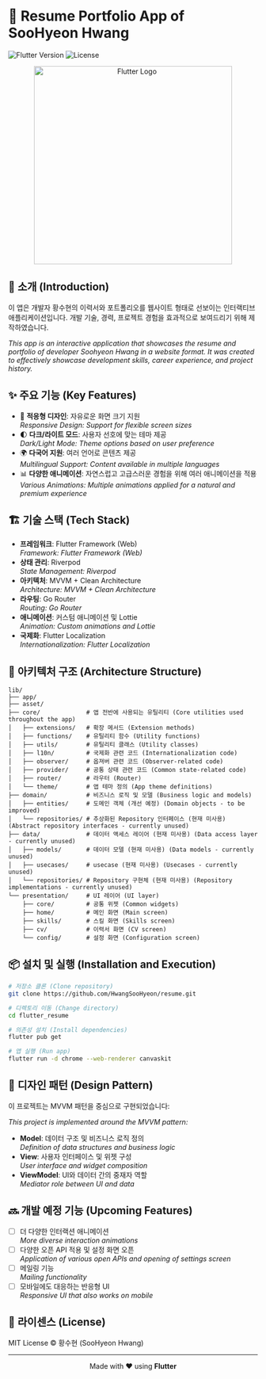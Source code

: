 # 📝 Resume Portfolio App of SooHyeon Hwang

![Flutter Version](https://img.shields.io/badge/flutter-3.29.0+-blue.svg)
![License](https://img.shields.io/badge/license-MIT-green.svg)

<div align="center">
  <img src="https://raw.githubusercontent.com/flutter/website/master/src/_assets/image/flutter-lockup.png" alt="Flutter Logo" width="400"/>
</div>

## 📱 소개 (Introduction)

이 앱은 개발자 황수현의 이력서와 포트폴리오를 웹사이트 형태로 선보이는 인터랙티브 애플리케이션입니다. 개발 기술, 경력, 프로젝트 경험을 효과적으로 보여드리기 위해 제작하였습니다.

_This app is an interactive application that showcases the resume and portfolio of developer Soohyeon Hwang in a website format. It was created to effectively showcase development skills, career experience, and project history._

## ✨ 주요 기능 (Key Features)

- 🔄 **적응형 디자인**: 자유로운 화면 크기 지원  
  _Responsive Design: Support for flexible screen sizes_
- 🌓 **다크/라이트 모드**: 사용자 선호에 맞는 테마 제공  
  _Dark/Light Mode: Theme options based on user preference_
- 🌍 **다국어 지원**: 여러 언어로 콘텐츠 제공  
  _Multilingual Support: Content available in multiple languages_
- 📊 **다양한 애니메이션**: 자연스럽고 고급스러운 경험을 위해 여러 애니메이션을 적용  
  _Various Animations: Multiple animations applied for a natural and premium experience_

## 🏗️ 기술 스택 (Tech Stack)

- **프레임워크**: Flutter Framework (Web)  
  _Framework: Flutter Framework (Web)_
- **상태 관리**: Riverpod  
  _State Management: Riverpod_
- **아키텍처**: MVVM + Clean Architecture  
  _Architecture: MVVM + Clean Architecture_
- **라우팅**: Go Router  
  _Routing: Go Router_
- **애니메이션**: 커스텀 애니메이션 및 Lottie  
  _Animation: Custom animations and Lottie_
- **국제화**: Flutter Localization  
  _Internationalization: Flutter Localization_

## 🧩 아키텍처 구조 (Architecture Structure)

```
lib/
├── app/
├── asset/
├── core/             # 앱 전반에 사용되는 유틸리티 (Core utilities used throughout the app)
│   ├── extensions/   # 확장 메서드 (Extension methods)
│   ├── functions/    # 유틸리티 함수 (Utility functions)
│   ├── utils/        # 유틸리티 클래스 (Utility classes)
│   ├── l10n/         # 국제화 관련 코드 (Internationalization code)
│   ├── observer/     # 옵져버 관련 코드 (Observer-related code)
│   ├── provider/     # 공통 상태 관련 코드 (Common state-related code)
│   ├── router/       # 라우터 (Router)
│   └── theme/        # 앱 테마 정의 (App theme definitions)
├── domain/           # 비즈니스 로직 및 모델 (Business logic and models)
│   ├── entities/     # 도메인 객체 (개선 예정) (Domain objects - to be improved)
│   └── repositories/ # 추상화된 Repository 인터페이스 (현재 미사용) (Abstract repository interfaces - currently unused)
├── data/             # 데이터 액세스 레이어 (현재 미사용) (Data access layer - currently unused)
│   ├── models/       # 데이터 모델 (현재 미사용) (Data models - currently unused)
│   ├── usecases/     # usecase (현재 미사용) (Usecases - currently unused)
│   └── repositories/ # Repository 구현체 (현재 미사용) (Repository implementations - currently unused)
└── presentation/     # UI 레이어 (UI layer)
    ├── core/         # 공통 위젯 (Common widgets)
    ├── home/         # 메인 화면 (Main screen)
    ├── skills/       # 스킬 화면 (Skills screen)
    ├── cv/           # 이력서 화면 (CV screen)
    └── config/       # 설정 화면 (Configuration screen)
```

## 📦 설치 및 실행 (Installation and Execution)

```bash
# 저장소 클론 (Clone repository)
git clone https://github.com/HwangSooHyeon/resume.git

# 디렉토리 이동 (Change directory)
cd flutter_resume

# 의존성 설치 (Install dependencies)
flutter pub get

# 앱 실행 (Run app)
flutter run -d chrome --web-renderer canvaskit
```

## 📐 디자인 패턴 (Design Pattern)

이 프로젝트는 MVVM 패턴을 중심으로 구현되었습니다:

_This project is implemented around the MVVM pattern:_

- **Model**: 데이터 구조 및 비즈니스 로직 정의  
  _Definition of data structures and business logic_
- **View**: 사용자 인터페이스 및 위젯 구성  
  _User interface and widget composition_
- **ViewModel**: UI와 데이터 간의 중재자 역할  
  _Mediator role between UI and data_

## 🔜 개발 예정 기능 (Upcoming Features)

- [ ] 더 다양한 인터랙션 애니메이션  
       _More diverse interaction animations_
- [ ] 다양한 오픈 API 적용 및 설정 화면 오픈  
       _Application of various open APIs and opening of settings screen_
- [ ] 메일링 기능  
       _Mailing functionality_
- [ ] 모바일에도 대응하는 반응형 UI  
       _Responsive UI that also works on mobile_

## 📝 라이센스 (License)

MIT License © 황수현 (SooHyeon Hwang)

---

<div align="center">
  <p>
    Made with ❤️ using <b>Flutter</b>
  </p>
</div>
